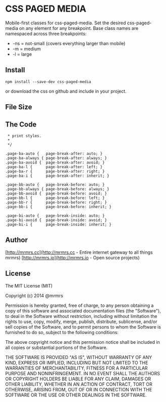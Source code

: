 # CSS PAGED MEDIA

  Mobile-first classes for css-paged-media.
  Set the desired css-paged-media on any element for any breakpoint.
  Base class names are namespaced across three breakpoints:

*  -ns = not-small (covers everything larger than mobile)
*  -m  = medium
*  -l  = large

## Install
```
npm install --save-dev css-paged-media
```
or download the css on github and include in your project.

## File Size


## The Code
```
 * print styles.
 *
 */

.page-ba-auto {   page-break-after: auto; }
.page-ba-always { page-break-after: always; }
.page-ba-avoid {  page-break-after: avoid; }
.page-ba-l {      page-break-after: left; }
.page-ba-r {      page-break-after: right; }
.page-ba-i {      page-break-after: inherit; }

.page-bb-auto {   page-break-before: auto; }
.page-bb-always { page-break-before: always; }
.page-bb-avoid {  page-break-before: avoid; }
.page-bb-l {      page-break-before: left; }
.page-bb-r {      page-break-before: right; }
.page-bb-i {      page-break-before: inherit; }

.page-bi-auto {   page-break-inside: auto; }
.page-bi-avoid {  page-break-inside: avoid; }
.page-bi-i {      page-break-inside: inherit; }

```

## Author

[http://mrmrs.cc](http://mrmrs.cc - Entire internet gateway to all things mrmrs)
[http://mrmrs.io](http://mrmrs.io - Open source projects)

## License

The MIT License (MIT)

Copyright (c) 2014 @mrmrs

Permission is hereby granted, free of charge, to any person obtaining a copy
of this software and associated documentation files (the "Software"), to deal
in the Software without restriction, including without limitation the rights
to use, copy, modify, merge, publish, distribute, sublicense, and/or sell
copies of the Software, and to permit persons to whom the Software is
furnished to do so, subject to the following conditions:

The above copyright notice and this permission notice shall be included in
all copies or substantial portions of the Software.

THE SOFTWARE IS PROVIDED "AS IS", WITHOUT WARRANTY OF ANY KIND, EXPRESS OR
IMPLIED, INCLUDING BUT NOT LIMITED TO THE WARRANTIES OF MERCHANTABILITY,
FITNESS FOR A PARTICULAR PURPOSE AND NONINFRINGEMENT. IN NO EVENT SHALL THE
AUTHORS OR COPYRIGHT HOLDERS BE LIABLE FOR ANY CLAIM, DAMAGES OR OTHER
LIABILITY, WHETHER IN AN ACTION OF CONTRACT, TORT OR OTHERWISE, ARISING FROM,
OUT OF OR IN CONNECTION WITH THE SOFTWARE OR THE USE OR OTHER DEALINGS IN
THE SOFTWARE.

